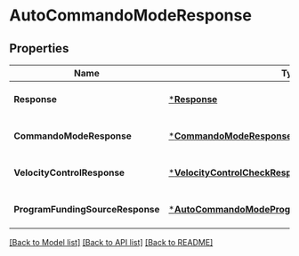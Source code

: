 # AutoCommandoModeResponse

## Properties
Name | Type | Description | Notes
------------ | ------------- | ------------- | -------------
**Response** | [***Response**](response.md) |  | [optional] [default to null]
**CommandoModeResponse** | [***CommandoModeResponse**](commando_mode_response.md) |  | [optional] [default to null]
**VelocityControlResponse** | [***VelocityControlCheckResponse**](VelocityControlCheckResponse.md) |  | [optional] [default to null]
**ProgramFundingSourceResponse** | [***AutoCommandoModeProgramFundingSourceResponse**](auto_commando_mode_program_funding_source_response.md) |  | [optional] [default to null]

[[Back to Model list]](../README.md#documentation-for-models) [[Back to API list]](../README.md#documentation-for-api-endpoints) [[Back to README]](../README.md)


